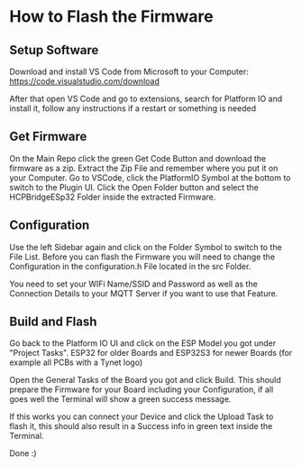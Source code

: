 # How to Flash the Firmware

## Setup Software

Download and install VS Code from Microsoft to your Computer: https://code.visualstudio.com/download

After that open VS Code and go to extensions, search for Platform IO and install it, follow any instructions if a restart or something is needed

## Get Firmware

On the Main Repo click the green Get Code Button and download the firmware as a zip.
Extract the Zip File and remember where you put it on your Computer.
Go to VSCode, click the PlatformIO Symbol at the bottom to switch to the Plugin UI.
Click the Open Folder button and select the HCPBridgeESp32 Folder inside the extracted Firmware.

## Configuration

Use the left Sidebar again and click on the Folder Symbol to switch to the File List.
Before you can flash the Firmware you will need to change the Configuration in the configuration.h File located in the src Folder.

You need to set your WIFi Name/SSID and Password as well as the Connection Details to your MQTT Server if you want to use that Feature.

## Build and Flash

Go back to the Platform IO UI and click on the ESP Model you got under "Project Tasks".
ESP32 for older Boards and ESP32S3 for newer Boards (for example all PCBs with a Tynet logo)

Open the General Tasks of the Board you got and click Build.
This should prepare the Firmware for your Board including your Configuration, if all goes well the Terminal will show a green success message.

If this works you can connect your Device and click the Upload Task to flash it, this should also result in a Success info in green text inside the Terminal.

Done :)

